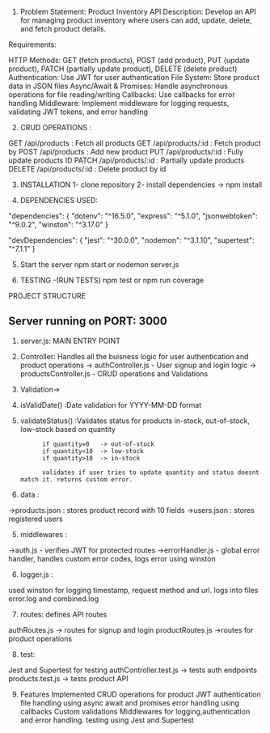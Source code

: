 1. Problem Statement: Product Inventory API
Description: Develop an API for managing product inventory where users can add, update, delete, and fetch product details.

Requirements:

HTTP Methods: GET (fetch products), POST (add product), PUT (update product), PATCH  (partially update product), DELETE (delete product)
Authentication: Use JWT for user authentication
File System: Store product data in JSON files
Async/Await & Promises: Handle asynchronous operations for file reading/writing
Callbacks: Use callbacks for error handling
Middleware: Implement middleware for logging requests, validating JWT tokens, and error handling



2. CRUD OPERATIONS :

GET /api/products           : Fetch all products
GET /api/products/:id       : Fetch product by 
POST /api/products          : Add new product 
PUT /api/products/:id       : Fully update products ID
PATCH /api/products/:id     : Partially update products 
DELETE /api/products/:id    : Delete product by id


3. INSTALLATION
1- clone repository
2- install dependencies ->  npm install

4. DEPENDENCIES USED: 

"dependencies": {
    "dotenv": "^16.5.0",
    "express": "^5.1.0",
    "jsonwebtoken": "^9.0.2",
    "winston": "^3.17.0"
  }

  "devDependencies": {
    "jest": "^30.0.0",
    "nodemon": "^3.1.10",
    "supertest": "^7.1.1"
  }

5. Start the server 
npm start
or nodemon server.js


6. TESTING -(RUN TESTS)
npm test
or
npm run coverage



 PROJECT STRUCTURE

## Server running on PORT: 3000

1. server.js:
MAIN ENTRY POINT

2. Controller: 
Handles all the buisness logic for user authentication and product operations
->  authController.js - User signup and login logic
->  productsController.js - CRUD operations and Validations

3. Validation-> 
 1. isValidDate()  :Date validation for YYYY-MM-DD format
 2. validateStatus() :Validates status for products in-stock, out-of-stock, low-stock based on quantity

              if quantity=0   -> out-of-stock
              if quantity<10  -> low-stock
              if quantity>10  -> in-stock

              validates if user tries to update quantity and status doesnt match it. returns custom error. 
              
4. data  : 

->products.json :  stores product record with 10 fields
->users.json    :  stores registered users


5. middlewares : 

->auth.js             - verifies JWT for protected routes
->errorHandler.js     - global error handler, handles custom error codes, logs error using winston


6. logger.js : 

used winston for logging timestamp, request method and url.
logs into files error.log and combined.log



7. routes: defines API routes

authRoutes.js -> routes for signup and login
productRoutes.js ->routes for product operations



8. test: 

Jest and Supertest for testing
authController.test.js  -> tests auth endpoints
products.test.js        -> tests product API



9. Features Implemented
CRUD operations for product
JWT authentication
file handling using async await and promises
error handling using callbacks
Custom validations
Middlewares for logging,authentication and error handling.
testing using Jest and Supertest

 
